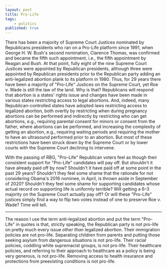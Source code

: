 ```yaml
---
layout: post
title: Pro-Life
tags:
    - politics
published: true
---
```


There has been a majority of Supreme Court Justices nominated by
Republicans presidents who ran on a Pro-Life platform since 1991, when
George H. W. Bush's second nomination, Clarence Thomas, was confirmed
and became the fifth such appointment, i.e., the fifth appointment by
Reagan and Bush. At that point, fully eight of the nine Supreme Court
Justices were appointed by Republican presidents, although three were
appointed by Republican presidents prior to the Republican party
adding an anti-legalized abortion plank to its platform in 1980. Thus,
for 29 years there have been a majority of "Pro-Life" Justices on the
Supreme Court, yet Roe v. Wade is still the law of the land. Why is
that? Republicans will respond that abortion is a states' rights issue
and changes have been made in various states restricting access to
legal abortions. And, indeed, many Republican-controlled states have
adopted laws restricting access to legalized abortion, both overtly by
restricting when during pregnancy abortions can be performed and
indirectly by restricting who can get abortions, e.g., requiring
parental consent for minors or consent from the father, where
abortions can be performed, and increasing the complexity of getting
an abortion, e.g., requiring waiting periods and requiring the mother
to have an ultrasound performed prior to an abortion. But most of
these restrictions have been struck down by the Supreme Court or by
lower courts with the Supreme Court declining to intervene.

With the passing of RBG, "Pro-Life" Republican voters feel as though
their consistent support for "Pro-Life" candidates will pay off. But
shouldn't it have already paid off by now? Shouldn't it have paid off
at some point in the past 29 years? Shouldn't they feel some shame
that the rationale for not considering Obama's 2016 nominee, in April,
is thrown aside in September of 2020? Shouldn't they feel some shame
for supporting candidates whose actual record on supporting life is
uniformly terrible? Will getting a 6&ndash;3 majority on the Supreme
Court actually pay off? Or will these "Pro-Life" justices simply find
a way to flip two votes instead of one to preserve Roe v. Wade? Time
will tell.

---

The reason I use the term anti-legalized abortion and put the term
"Pro-Life" in quotes is that, strictly speaking, the Republican party
is not pro-life on pretty much every issue _other than_ legalized
abortion. Their immigration policies are not pro-life. Separating
children from parents and putting those seeking asylum from dangerous
situations is not pro-life. Their racial policies, coddling white
supremacist groups, is not pro-life. Their healthcare policies, and
referring to their approach to healthcare as a policy is being very
generous, is not pro-life. Removing access to health insurance and
protections from preexisting conditions is not pro-life.
